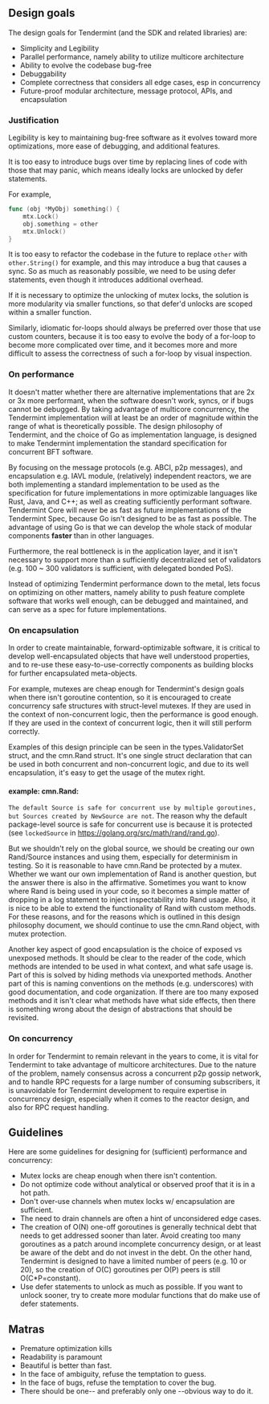 ## Design goals

The design goals for Tendermint (and the SDK and related libraries) are:

 * Simplicity and Legibility
 * Parallel performance, namely ability to utilize multicore architecture
 * Ability to evolve the codebase bug-free
 * Debuggability
 * Complete correctness that considers all edge cases, esp in concurrency
 * Future-proof modular architecture, message protocol, APIs, and encapsulation


### Justification

Legibility is key to maintaining bug-free software as it evolves toward more
optimizations, more ease of debugging, and additional features.

It is too easy to introduce bugs over time by replacing lines of code with
those that may panic, which means ideally locks are unlocked by defer
statements.

For example,

```go
func (obj *MyObj) something() {
	mtx.Lock()
	obj.something = other
	mtx.Unlock()
}
```

It is too easy to refactor the codebase in the future to replace `other` with
`other.String()` for example, and this may introduce a bug that causes a
sync.  So as much as reasonably possible, we need to be using defer
statements, even though it introduces additional overhead.

If it is necessary to optimize the unlocking of mutex locks, the solution is
more modularity via smaller functions, so that defer'd unlocks are scoped
within a smaller function.

Similarly, idiomatic for-loops should always be preferred over those that use
custom counters, because it is too easy to evolve the body of a for-loop to
become more complicated over time, and it becomes more and more difficult to
assess the correctness of such a for-loop by visual inspection.


### On performance

It doesn't matter whether there are alternative implementations that are 2x or
3x more performant, when the software doesn't work, syncs, or if bugs
cannot be debugged.  By taking advantage of multicore concurrency, the
Tendermint implementation will at least be an order of magnitude within the
range of what is theoretically possible.  The design philosophy of Tendermint,
and the choice of Go as implementation language, is designed to make Tendermint
implementation the standard specification for concurrent BFT software.

By focusing on the message protocols (e.g. ABCI, p2p messages), and
encapsulation e.g. IAVL module, (relatively) independent reactors, we are both
implementing a standard implementation to be used as the specification for
future implementations in more optimizable languages like Rust, Java, and C++;
as well as creating sufficiently performant software. Tendermint Core will
never be as fast as future implementations of the Tendermint Spec, because Go
isn't designed to be as fast as possible.  The advantage of using Go is that we
can develop the whole stack of modular components **faster** than in other
languages.

Furthermore, the real bottleneck is in the application layer, and it isn't
necessary to support more than a sufficiently decentralized set of validators
(e.g. 100 ~ 300 validators is sufficient, with delegated bonded PoS).

Instead of optimizing Tendermint performance down to the metal, lets focus on
optimizing on other matters, namely ability to push feature complete software
that works well enough, can be debugged and maintained, and can serve as a spec
for future implementations.


### On encapsulation

In order to create maintainable, forward-optimizable software, it is critical
to develop well-encapsulated objects that have well understood properties, and
to re-use these easy-to-use-correctly components as building blocks for further
encapsulated meta-objects.

For example, mutexes are cheap enough for Tendermint's design goals when there
isn't goroutine contention, so it is encouraged to create concurrency safe
structures with struct-level mutexes.  If they are used in the context of
non-concurrent logic, then the performance is good enough.  If they are used in
the context of concurrent logic, then it will still perform correctly.

Examples of this design principle can be seen in the types.ValidatorSet struct,
and the cmn.Rand struct.  It's one single struct declaration that can be used
in both concurrent and non-concurrent logic, and due to its well encapsulation,
it's easy to get the usage of the mutex right.

#### example: cmn.Rand:

`The default Source is safe for concurrent use by multiple goroutines, but
Sources created by NewSource are not`.  The reason why the default
package-level source is safe for concurrent use is because it is protected (see
`lockedSource` in https://golang.org/src/math/rand/rand.go).

But we shouldn't rely on the global source, we should be creating our own
Rand/Source instances and using them, especially for determinism in testing.
So it is reasonable to have cmn.Rand be protected by a mutex.  Whether we want
our own implementation of Rand is another question, but the answer there is
also in the affirmative.  Sometimes you want to know where Rand is being used
in your code, so it becomes a simple matter of dropping in a log statement to
inject inspectability into Rand usage.  Also, it is nice to be able to extend
the functionality of Rand with custom methods.  For these reasons, and for the
reasons which is outlined in this design philosophy document, we should
continue to use the cmn.Rand object, with mutex protection.

Another key aspect of good encapsulation is the choice of exposed vs unexposed
methods.  It should be clear to the reader of the code, which methods are
intended to be used in what context, and what safe usage is.  Part of this is
solved by hiding methods via unexported methods.  Another part of this is
naming conventions on the methods (e.g. underscores) with good documentation,
and code organization.  If there are too many exposed methods and it isn't
clear what methods have what side effects, then there is something wrong about
the design of abstractions that should be revisited.


### On concurrency

In order for Tendermint to remain relevant in the years to come, it is vital
for Tendermint to take advantage of multicore architectures.  Due to the nature
of the problem, namely consensus across a concurrent p2p gossip network, and to
handle RPC requests for a large number of consuming subscribers, it is
unavoidable for Tendermint development to require expertise in concurrency
design, especially when it comes to the reactor design, and also for RPC
request handling.


## Guidelines

Here are some guidelines for designing for (sufficient) performance and concurrency:

 * Mutex locks are cheap enough when there isn't contention.
 * Do not optimize code without analytical or observed proof that it is in a hot path.
 * Don't over-use channels when mutex locks w/ encapsulation are sufficient.
 * The need to drain channels are often a hint of unconsidered edge cases.
 * The creation of O(N) one-off goroutines is generally technical debt that
   needs to get addressed sooner than later.  Avoid creating too many
goroutines as a patch around incomplete concurrency design, or at least be
aware of the debt and do not invest in the debt.  On the other hand, Tendermint
is designed to have a limited number of peers (e.g. 10 or 20), so the creation
of O(C) goroutines per O(P) peers is still O(C\*P=constant).
  * Use defer statements to unlock as much as possible.  If you want to unlock sooner,
    try to create more modular functions that do make use of defer statements.

## Matras

* Premature optimization kills
* Readability is paramount
* Beautiful is better than fast.
* In the face of ambiguity, refuse the temptation to guess.
* In the face of bugs, refuse the temptation to cover the bug.
* There should be one-- and preferably only one --obvious way to do it.
